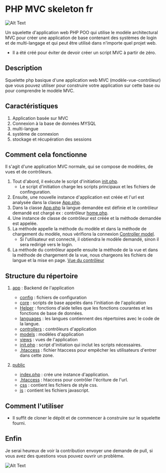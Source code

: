 # PHP MVC skeleton fr

![Alt Text](https://nouvelle-techno.fr/assets/uploads/content/a16f52e9a52a87b3c68065c4dd2d470a.jpg)

Un squelette d'application web PHP POO qui utilise le modèle architectural MVC pour créer une application de base contenant des systèmes de login et de multi-langage et qui peut être utilisé dans n'importe quel projet web.

- Il a été créé pour éviter de devoir créer un script MVC à partir de zéro. 

## Description 

Squelette php basique d'une application web MVC (modèle-vue-contrôleur) que vous pouvez utiliser pour construire votre application sur cette base ou pour comprendre le modèle MVC.

## Caractéristiques 
1. Application basée sur MVC
2. Connexion à la base de données MYSQL
3. multi-langue
4. système de connexion
4. stockage et récupération des sessions

## Comment cela fonctionne 
Il s'agit d'une application MVC normale, qui se compose de modèles, de vues et de contrôleurs. 
1. Tout d'abord, il exécute le script d'initiation [init.php](app/init.php).
    - Le script d'initiation charge les scripts principaux et les fichiers de confinguration.
2. Ensuite, une nouvelle instance d'application est créée et l'url est analysée dans la classe [App.php](app/core/App.php#L51).
3. Dans la classe [App.php](app/core/App.php#L13) la langue demandée est définie et le contrôleur demandé est chargé ex : contrôleur [home.php](app/controllers/home.php).
4. Une instance de classe de contrôleur est créée et la méthode demandée est appelée.
5. La méthode appelle la méthode du modèle et dans la méthode de chargement du modèle, nous vérifions la connexion [Controller model](app/core/Controller.php#L10).
    - Si l'utilisateur est connecté, il obtiendra le modèle demandé, sinon il sera redirigé vers le login.
6. La méthode du contrôleur appelle ensuite la méthode de la vue et dans la méthode de chargement de la vue, nous chargeons les fichiers de langue et la mise en page.  [Vue du contrôleur](app/core/Controller.php#L37)

## Structure du répertoire
1. [app](app) : Backend de l'application
    - [config](app/config) : fichiers de configuration
    - [core](app/core) : scripts de base appelés dans l'initiation de l'application 
    - [Helper](app/Helper) : fonctions d'aide telles que les fonctions courantes et les fonctions de base de données.
    - [languages](app/languages) : les langues contiennent des répertoires avec le code de la langue.
    - [controllers](app/controllers) : contrôleurs d'application
    - [models](app/models) : modèles d'application
    - [views](app/views) : vues de l'application
    - [init.php](app/init.php) : script d'initiation qui inclut les scripts nécessaires.
    - [.htaccess](app/.htaccess) : fichier htaccess pour empêcher les utilisateurs d'entrer dans cette zone.

2. [public](public)
    - [index.php](public/index.php) : crée une instance d'application.
    - [.htaccess](public/.htaccess) : htaccess pour contrôler l'écriture de l'url. 
    - [css](public/css) : contient les fichiers de style css.
    - [js](public/js) : contient les fichiers javascript.

## Comment l'utiliser
- Il suffit de cloner le dépôt et de commencer à construire sur le squelette fourni.


## Enfin 
Je serai heureux de voir la contribution envoyer une demande de pull, 
si vous avez des questions vous pouvez ouvrir un problème.

![Alt Text](https://media1.giphy.com/media/XreQmk7ETCak0/giphy.gif)